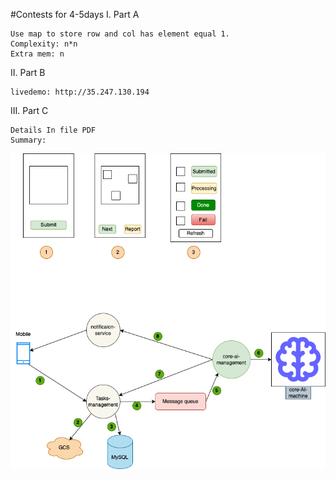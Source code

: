 #Contests for 4-5days
I. Part A 

    Use map to store row and col has element equal 1.
    Complexity: n*n
    Extra mem: n

II. Part B

    livedemo: http://35.247.130.194

III. Part C 
    
    Details In file PDF
    Summary: 

![alt text](https://github.com/hongminhcbg/weekend-contest-smv/blob/main/images/img_1.png?raw=true)